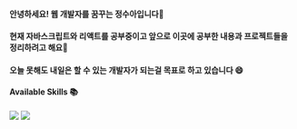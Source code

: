 #### 안녕하세요! 웹 개발자를 꿈꾸는 정수아입니다👋 
#### 현재 자바스크립트와 리액트를 공부중이고 앞으로 이곳에 공부한 내용과 프로젝트들을 정리하려고 해요🌱
#### 오늘 못해도 내일은 할 수 있는 개발자가 되는걸 목표로 하고 있습니다 😄

#### Available Skills 📚
<img src ="https://img.shields.io/badge/Python-3776AB?style=flat-square&logo=Python&logoColor=white"/>
<img src ="https://img.shields.io/badge/Android-brightgreen?style=flat-square&logo=Android&logoColor=white"/>

<!--
**suaJeong-777/suaJeong-777** is a ✨ _special_ ✨ repository because its `README.md` (this file) appears on your GitHub profile.

Here are some ideas to get you started:

- 🔭 I’m currently working on ...
- 🌱 I’m currently learning ...
- 👯 I’m looking to collaborate on ...
- 🤔 I’m looking for help with ...
- 💬 Ask me about ...
- 📫 How to reach me: ...
- 😄 Pronouns: ...
- ⚡ Fun fact: ...
-->
